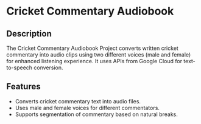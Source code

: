# Cricket Commentary Audiobook 


## Description
The Cricket Commentary Audiobook Project converts written cricket commentary into audio clips using two different voices (male and female) for enhanced listening experience. It uses APIs from Google Cloud  for text-to-speech conversion.

## Features
- Converts cricket commentary text into audio files.
- Uses male and female voices for different commentators.
- Supports segmentation of commentary based on natural breaks.





